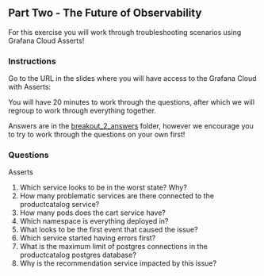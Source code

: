 ## Part Two - The Future of Observability
For this exercise you will work through troubleshooting scenarios using Grafana Cloud Asserts!

### Instructions
Go to the URL in the slides where you will have access to the Grafana Cloud with Asserts:

You will have 20 minutes to work through the questions, after which we will regroup to work through everything together.
 
Answers are in the [breakout_2_answers](./breakout_2_answers) folder, however we encourage you to try to work through the questions on your own first!

### Questions
Asserts
1. Which service looks to be in the worst state? Why?
1. How many problematic services are there connected to the productcatalog service?
1. How many pods does the cart service have?
1. Which namespace is everything deployed in?
1. What looks to be the first event that caused the issue? 
1. Which service started having errors first? 
1. What is the maximum limit of postgres connections in the productcatalog postgres database?
1. Why is the recommendation service impacted by this issue?
